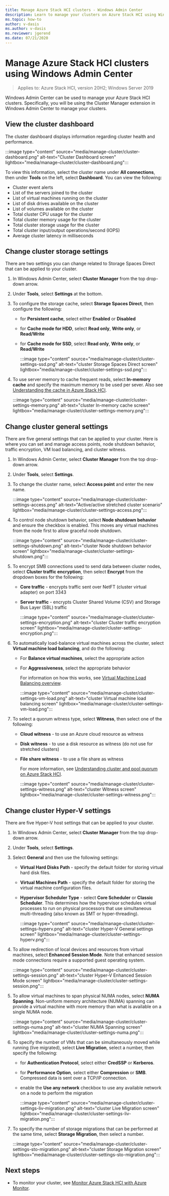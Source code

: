 ```yaml
---
title: Manage Azure Stack HCI clusters - Windows Admin Center
description: Learn to manage your clusters on Azure Stack HCI using Windows Admin Center.
ms.topic: how-to
author: v-dasis
ms.author: v-dasis
ms.reviewer: jgerend
ms.date: 07/21/2020
---
```


# Manage Azure Stack HCI clusters using Windows Admin Center

> Applies to: Azure Stack HCI, version 20H2; Windows Server 2019

Windows Admin Center can be used to manage your Azure Stack HCI clusters. Specifically, you will be using the Cluster Manager extension in Windows Admin Center to manage your clusters.

## View the cluster dashboard

The cluster dashboard displays information regarding cluster health and performance.

:::image type="content" source="media/manage-cluster/cluster-dashboard.png" alt-text="Cluster Dashboard screen" lightbox="media/manage-cluster/cluster-dashboard.png":::

To view this information, select the cluster name under **All connections**, then under **Tools** on the left, select **Dashboard**. You can view the following:

- Cluster event alerts
- List of the servers joined to the cluster
- List of virtual machines running on the cluster
- List of disk drives available on the cluster
- List of volumes available on the cluster
- Total cluster CPU usage for the cluster
- Total cluster memory usage for the cluster
- Total cluster storage usage for the cluster
- Total cluster input/output operations/second (IOPS)
- Average cluster latency in milliseconds

## Change cluster storage settings

There are two settings you can change related to Storage Spaces Direct that can be applied to your cluster.

1. In Windows Admin Center, select **Cluster Manager** from the top drop-down arrow.
1. Under **Tools**, select **Settings** at the bottom.
1. To configure the storage cache, select **Storage Spaces Direct**, then configure the following:

   - for **Persistent cache**, select either **Enabled** or **Disabled**

   - for **Cache mode for HDD**, select **Read only**, **Write only**, or **Read/Write**

   - for **Cache mode for SSD**, select **Read only**, **Write only**, or **Read/Write**

        :::image type="content" source="media/manage-cluster/cluster-settings-ssd.png" alt-text="cluster Storage Spaces Direct screen" lightbox="media/manage-cluster/cluster-settings-ssd.png":::

1. To use server memory to cache frequent reads, select **In-memory cache** and specify the maximum memory to be used per sever. Also see [Understanding the cache in Azure Stack HCI](../concepts/cache.md).

    :::image type="content" source="media/manage-cluster/cluster-settings-memory.png" alt-text="cluster In-memory cache screen" lightbox="media/manage-cluster/cluster-settings-memory.png":::

## Change cluster general settings

There are five general settings that can be applied to your cluster. Here is where you can set and manage access points, node shutdown behavior, traffic encryption, VM load balancing, and cluster witness.

1. In Windows Admin Center, select **Cluster Manager** from the top drop-down arrow.
1. Under **Tools**, select **Settings**.
1. To change the cluster name, select **Access point** and enter the new name.

    :::image type="content" source="media/manage-cluster/cluster-settings-access.png" alt-text="Active/active stretched cluster scenario" lightbox="media/manage-cluster/cluster-settings-access.png":::

1. To control node shutdown behavior, select **Node shutdown behavior** and ensure the checkbox is enabled. This moves any virtual machines from the node first to allow graceful node shutdown.

    :::image type="content" source="media/manage-cluster/cluster-settings-shutdown.png" alt-text="cluster Node shutdown behavior screen" lightbox="media/manage-cluster/cluster-settings-shutdown.png":::

1. To encrypt SMB connections used to send data between cluster nodes, select **Cluster traffic encryption**, then select **Encrypt** from the dropdown boxes for the following:

   - **Core traffic** - encrypts traffic sent over NetFT (cluster virtual adapter) on port 3343

   - **Server traffic** - encrypts Cluster Shared Volume (CSV) and Storage Bus Layer (SBL) traffic

        :::image type="content" source="media/manage-cluster/cluster-settings-encryption.png" alt-text="cluster Cluster traffic encryption screen" lightbox="media/manage-cluster/cluster-settings-encryption.png":::

1. To automatically load-balance virtual machines across the cluster, select **Virtual machine load balancing**, and do the following:

   - For **Balance virtual machines**, select the appropriate action
   - For **Aggressiveness**, select the appropriate behavior

     For information on how this works, see [Virtual Machine Load Balancing overview](/windows-server/failover-clustering/vm-load-balancing-overview).

        :::image type="content" source="media/manage-cluster/cluster-settings-vm-load.png" alt-text="cluster Virtual machine load balancing screen" lightbox="media/manage-cluster/cluster-settings-vm-load.png":::

1. To select a quorum witness type, select **Witness**, then select one of the following:

   - **Cloud witness** - to use an Azure cloud resource as witness
   - **Disk witness** - to use a disk resource as witness (do not use for stretched clusters)
   - **File share witness** - to use a file share as witness

        For more information, see [Understanding cluster and pool quorum on Azure Stack HCI](../concepts/quorum.md).

        :::image type="content" source="media/manage-cluster/cluster-settings-witness.png" alt-text="cluster Witness screen" lightbox="media/manage-cluster/cluster-settings-witness.png":::

## Change cluster Hyper-V settings

There are five Hyper-V host settings that can be applied to your cluster.

1. In Windows Admin Center, select **Cluster Manager** from the top drop-down arrow.
1. Under **Tools**, select **Settings**.
1. Select **General** and then use the following settings:

   - **Virtual Hard Disks Path** - specify the default folder for storing virtual hard disk files.

   - **Virtual Machines Path** - specify the default folder for storing the virtual machine configuration files.

   - **Hypervisor Scheduler Type** - select **Core Scheduler** or **Classic Scheduler**. This determines how the hypervisor schedules virtual processes to run on physical processors that use simultaneous multi-threading (also known as SMT or hyper-threading).

        :::image type="content" source="media/manage-cluster/cluster-settings-hyperv.png" alt-text="cluster Hyper-V General settings  screen" lightbox="media/manage-cluster/cluster-settings-hyperv.png":::

1. To allow redirection of local devices and resources from virtual machines, select **Enhanced Session Mode**. Note that enhanced session mode connections require a supported guest operating system.

    :::image type="content" source="media/manage-cluster/cluster-settings-session.png" alt-text="cluster Hyper-V Enhanced Session Mode screen" lightbox="media/manage-cluster/cluster-settings-session.png":::

1. To allow virtual machines to span physical NUMA nodes, select **NUMA Spanning**. Non-uniform memory architecture (NUMA) spanning can provide a virtual machine with more memory than what is available on a single NUMA node.

    :::image type="content" source="media/manage-cluster/cluster-settings-numa.png" alt-text="cluster NUMA Spanning screen" lightbox="media/manage-cluster/cluster-settings-numa.png":::

1. To specify the number of VMs that can be simultaneously moved while running (live migrated), select **Live Migration**, select a number, then specify the following:

   - for **Authentication Protocol**, select either **CredSSP** or **Kerberos**.

   - for **Performance Option**, select either **Compression** or **SMB**. Compressed data is sent over a TCP/IP connection.

   - enable the **Use any network** checkbox to use any available network on a node to perform the migration

        :::image type="content" source="media/manage-cluster/cluster-settings-liv-migration.png" alt-text="cluster Live Migration screen" lightbox="media/manage-cluster/cluster-settings-liv-migration.png":::

1. To specify the number of storage migrations that can be performed at the same time, select **Storage Migration**, then select a number.

    :::image type="content" source="media/manage-cluster/cluster-settings-sto-migration.png" alt-text="cluster Storage Migration screen" lightbox="media/manage-cluster/cluster-settings-sto-migration.png":::

## Next steps

- To monitor your cluster, see [Monitor Azure Stack HCI with Azure Monitor](azure-monitor.md).
